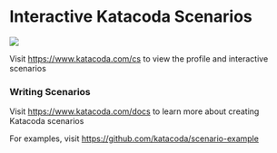 # Interactive Katacoda Scenarios

[![](http://shields.katacoda.com/katacoda/cs/count.svg)](https://www.katacoda.com/cs "Get your profile on Katacoda.com")

Visit https://www.katacoda.com/cs to view the profile and interactive scenarios

### Writing Scenarios
Visit https://www.katacoda.com/docs to learn more about creating Katacoda scenarios

For examples, visit https://github.com/katacoda/scenario-example
